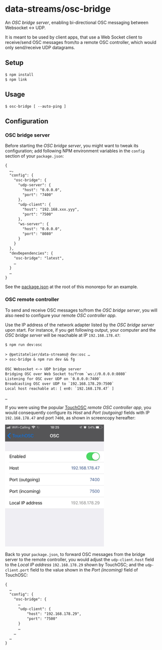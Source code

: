# data-streams/osc-bridge

An _OSC bridge server_, enabling bi-directional OSC messaging between
Websocket <-> UDP.

It is meant to be used by client apps, that use a Web Socket client
to receive/send OSC messages from/to a remote OSC controller, which
would only send/receive UDP datagrams.

## Setup

    $ npm install
    $ npm link

## Usage

    $ osc-bridge [ --auto-ping ]

## Configuration

### OSC bridge server

Before starting the _OSC bridge server_, you might want to tweak its configuration;
add following NPM environment variables in the `config` section of your `package.json`:

    {
      …,
      "config": {
        "osc-bridge": {
          "udp-server": {
            "host": "0.0.0.0",
            "port": "7400"
          },
          "udp-client": {
            "host": "192.168.xxx.yyy",
            "port": "7500"
          },
          "ws-server": {
            "host": "0.0.0.0",
            "port": "8080"
          }
        }
      },
      "devDependencies": {
        "osc-bridge": "latest",
        …
      }
      …
    }

See the [package.json](../../package.json) at the root of this monorepo
for an example.

### OSC remote controller

To send and receive OSC messages to/from the _OSC bridge server_, you will also
need to configure your remote _OSC controller app_.

Use the IP address of the network adapter listed by the _OSC bridge server_
upon start. For instance, if you get following output, your computer and
the _OSC bridge server_ will be reachable at IP `192.168.178.47`:

```
$ npm run dev:osc

> @petitatelier/data-streams@ dev:osc …
> osc-bridge & npm run dev && fg

OSC Websocket <-> UDP bridge server
Bridging OSC over Web Socket to/from `ws://0.0.0.0:8080`
Listening for OSC over UDP on `0.0.0.0:7400`
Broadcasting OSC over UDP to `192.168.178.29:7500`
Local host reachable at: [ en0: `192.168.178.47` ]

…
```

If you were using the popular [TouchOSC](https://hexler.net/software/touchosc)
_remote OSC controller app_, you would consequently configure its _Host_ and
_Port (outgoing)_ fields with IP `192.168.178.47` and port `7400`, as shown
in screencopy hereafter:

<img height="400" alt="TouchOSC configuration · Screencopy"
  src="../../demos/images/touchosc-config.png">

Back to your `package.json`, to forward OSC messages from the bridge server
to the remote controller, you would adjust the `udp-client.host` field to
the _Local IP address_ `192.168.178.29` shown by TouchOSC; and the
`udp-client.port` field to the value shown in the _Port (incoming)_ field
of TouchOSC:

```
{
  …
  "config": {
    "osc-bridge": {
      …
      "udp-client": {
          "host": "192.168.178.29",
          "port": "7500"
      }
      …
    …
  …
}
```